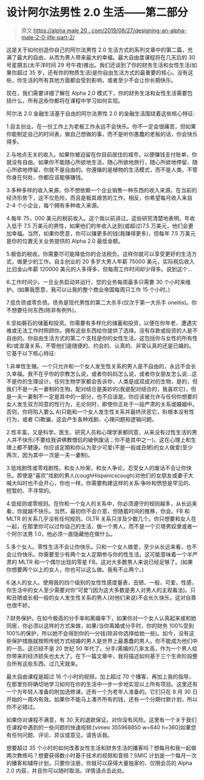# 设计阿尔法男性 2.0 生活——第二部分

> 原文:[https://alpha male 20 . com/2019/08/27/designing-an-alpha-male-2-0-life-part-2/](https://alphamale20.com/2019/08/27/designing-an-alpha-male-2-0-life-part-2/)

这是关于如何创造你自己的阿尔法男性 2.0 生活方式的系列文章中的第二篇，充满了最大的自由，从而为男人带来最大的幸福。最大自由度课程将在几天后的 30 号星期五(太平洋时间 29 号午夜)推出。我们还谈到了你的财务生活和女性生活(如果你超过 35 岁，还有你的物质生活)是你自由生活方式的最重要的核心。没有这些，你生活的所有其他方面都会受到影响，或者至少不会让你长期快乐。

现在，我们需要详细了解在 Alpha 2.0 模式下，你的财务生活和女性生活需要包括什么，所有这些你都将在课程中学习如何实现。

阿尔法 2.0 金融生活基于自由的阿尔法男性 2.0 的金融生活围绕着这些核心特征:

1.自主创业。在一份工作上为老板工作永远不会快乐。你不一定会很痛苦，但如果你能制定自己的时间表，做自己想做的事，而不是听你愚蠢的老板的话，你会快乐得多。

2.与地点无关的收入。如果你被迫留在你目前居住的城市，以便赚钱支付账单，你就没有自由。如果你不能随心所欲地生活，随心所欲地旅行，随心所欲地停留，随心所欲地停留，你就不是自由的。你遵循的是植物的生活模式，而不是人类。不管你身在何处，你都应该能够赚钱。

3.多种多样的收入来源。你不想依赖一个企业销售一种东西的收入来源。在当前的经济形势下，这不仅危险，而且是极其艰苦的工作。相反，你希望每月收入来自 2-4 个小企业，每个拥有多种收入来源。

4.每年 75，000 美元的税前收入。这个我以前讲过。这些研究清楚地表明，年收入低于 7.5 万美元的男性，如果他们的年收入达到(或超过)7.5 万美元，他们会更加幸福。当然，如果你愿意，你可以赚更多的钱(我赚得更多)，但每年 7.5 万美元是你的位置无关业务提供的 Alpha 2.0 最低金额。

5.极低的税收。你需要尽可能降低你的合法税负。这样你就可以享受更好的生活方式，做更少的工作。自主创业的 20 多岁大男人年薪 75000 美元，实际税后收入比旧金山年薪 120000 美元的人多得多，但每周工作时间却少得多。说到这个…

6.工作时间少。一旦业务启动并运行，您的业务每周最多只需要 30 个小时来维护。(如果我愿意，我可以让我的整个商业帝国每周只工作 15 个小时。)

7.低负债或零负债。债务是现代男性的第二大杀手(仅次于第一大杀手 oneitis)。你不想要任何东西(除非有例外)。

8.坚如磐石的储蓄和投资。你需要有多样化的储蓄和投资，以便在你年老、遭遇灾难或无法工作时照顾你。拥有这些东西给你提供了选择。没有存款或投资的人是不自由的。你自由生活方式的第二个支柱是你的女性生活。这包括你与女性的所有性和/或浪漫关系，不管他们是随便的、约会的、认真的、非常认真的还是已婚的。它基于以下核心特征:

1.非单性生殖。一个只允许和一个女人发生性关系的男人是不自由的，永远不会长久幸福。我不在乎你的宗教怎么说，或者你妈妈怎么说，或者你女朋友怎么说…这不是你的生理设计。任何生物学家都会告诉你，人类是成双成对的生物，是的，但我们不是一夫一妻制的生物。配对结合是美妙的(我是配对结合的，我喜欢它)，但是一夫一妻制不一定是其中的一部分，也不应该是。你应该被允许与任何你想要的女人发生双方同意的性行为，无论何时，即使你正处于一段严肃的关系或婚姻中。否则，你将陷入要么 A)只能和一个女人发生性关系并最终厌恶它，B)根本没有性行为，或者 C)欺骗，这会产生各种戏剧、心理问题和逻辑问题。

2.性丰富。又是科学。医生、研究人员和心理学家都同意，从来没有过性生活的男人并不快乐(不要给我讲佛教僧侣的破例废话；你不是其中之一)。这在心理上和生理上都不健康。你应该定期和你认为至少可爱(不是一般或丑陋)的女人做爱(至少两次，因为其中一次是一夫一妻制)。

3.低戏剧性或零戏剧性。和女人吵架，和女人争论，忍受女人的废话不会让你快乐。即使是“喜欢”戏剧的男人(coughHispanicscough)对他们的女朋友或妻子大喊大叫时也不会开心，你也一样。你需要构建这样的关系:争吵和愤怒是罕见的、短暂的、不寻常的。

4.低规则或零规则。在你和一个女人的关系中，你必须遵守的规则越多，从长远来看，你就越不快乐。当然，最初你不会介意，但随着时间的推移，你会。FB 和 MLTR 的关系几乎没有任何规则。OLTR 关系只涉及少数几个。你只想要和女人在一起，在那里你可以过你自己的生活，做一个男人，而不是一个贝塔男奴隶或者一个阿尔法男 1.0，他必须一直隐藏他在做什么。

5.多个女人。零性生活不会让你快乐。只和一个女人做爱，至少从长远来看，也不会让你快乐。你需要至少有两个女人定期参与你的性生活。这可能意味着一个半严肃的 MLTR 和一个偶尔出现的零星 FB。这对大多数男人来说已经足够了。(如果你想要两个以上的女人，你也可以这么做。我有不止两个。)

6.迷人的女人。使用我的四个级别的女性性感度量表，丑陋，一般，可爱，性感，你生活中的女人至少需要对你“可爱”(因为这大多数是男人对男人的主观看法)。只和丑陋或长相一般的女人发生性关系的男人(对他们来说)不会长久快乐。这对自尊也很不好。

7.财务保护。在如今极高的分手率和离婚率下，如果你对一个女人认真起来或和她同居，你必须以这样的方式来做，如果/当你离婚或分手时，你的财务 100%受到 100%的保护，所以她不会得到你的一分钱(除非你选择给她一些)。如今，没有这些保护措施就按照传统方式结婚的男人是世界上最愚蠢的男人。你不能成为他们中的一员。这已经不是 20 世纪 50 年代了。分手/离婚的几率太高，作为一个男人给你带来的经济损失也太大了。在下一篇文章中，我将描述如何基于三个生命阶段整合所有这些东西。过几天就来。

最大自由课程是超过 16 个小时的视频，加上超过 70 个播客，再加上我的指导，在那里你将确切地学习如何在你的生活中一步一步地实现以上所有项目。这里还有一个为年轻人准备的附加选修课，还有一个为老年人准备的。它们只在 8 月 30 日开始的一周内有效。如果你不能马上凑齐所有的钱，还有一个分期付款计划，所以你不必错过。

如果你对课程不满意，有 30 天的退款保证。对你没有风险。这里有一个关于我们在课程中遇到的一些问题的快速视频:[vimeo 355968850 w=640 h=360]如果您有任何问题、评论、异议或意见，请告诉我。

想要超过 35 个小时的如何改善女性生活和财务生活的播客吗？想每月和我一起做两次教练吗？想要获得数小时基于技术的视频和音频？SMIC 计划是一个每月一次的播客和辅导计划，只要你注册，你就可以获得大量独家的、仅限会员的 Alpha 2.0 内容，并且你可以随时取消。详情请点击此处。